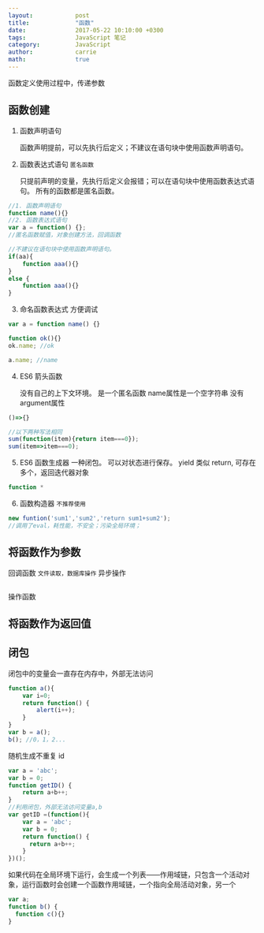 ```yaml
---
layout:            post
title:             "函数"
date:              2017-05-22 10:10:00 +0300
tags:              JavaScript 笔记
category:          JavaScript
author:            carrie
math:              true
---
```

函数定义使用过程中，传递参数

## 函数创建
1. 函数声明语句
    
    函数声明提前，可以先执行后定义；不建议在语句块中使用函数声明语句。
2. 函数表达式语句 `匿名函数`

    只提前声明的变量，先执行后定义会报错；可以在语句块中使用函数表达式语句。
    所有的函数都是匿名函数。
    

```javascript
//1. 函数声明语句
function name(){}
//2. 函数表达式语句
var a = function() {};
//匿名函数赋值，对象创建方法，回调函数
```
```javascript
//不建议在语句块中使用函数声明语句。
if(aa){
    function aaa(){}
}
else {
    function aaa(){}
}
```
3. 命名函数表达式
    方便调试
```javascript
var a = function name() {}

function ok(){}
ok.name; //ok

a.name; //name

```
4. ES6 箭头函数

    没有自己的上下文环境。
    是一个匿名函数
    name属性是一个空字符串
    没有argument属性
```javascript
()=>{}

//以下两种写法相同
sum(function(item){return item===0});
sum(item=>item===0);
```
5. ES6 函数生成器
    一种闭包。
    可以对状态进行保存。
    yield 类似 return, 可存在多个，返回迭代器对象
```javascript
function *
```

6. 函数构造器 `不推荐使用`
```javascript
new funtion('sum1','sum2','return sum1+sum2');
//调用了eval，耗性能，不安全；污染全局环境；
```

## 将函数作为参数

回调函数 `文件读取，数据库操作` 异步操作
```javascript

```
操作函数

## 将函数作为返回值

## 闭包
闭包中的变量会一直存在内存中，外部无法访问
```javascript
function a(){
    var i=0;
    return function() {
        alert(i++);    
    }
}
var b = a();
b(); //0，1，2...
```

随机生成不重复 id
```javascript
var a = 'abc';
var b = 0;
function getID() {
    return a+b++;
}
//利用闭包，外部无法访问变量a,b
var getID =(function(){
    var a = 'abc';
    var b = 0;
    return function() {
      return a+b++;
    }
})();
```

如果代码在全局环境下运行，会生成一个列表——作用域链，只包含一个活动对象，运行函数时会创建一个函数作用域链，一个指向全局活动对象，另一个

```javascript
var a;
function b() {
  function c(){}
}
```